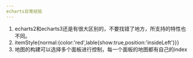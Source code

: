 ```yaml
---
echarts日常经验  
---
```

1. echarts2和echarts3还是有很大区别的，不要找错了地方，所支持的特性也不同。  
2. itemStyle{normal:{color:'red',lable{show:true,position:'insideLeft'}}}  
3. 地图的构建可以选择多个面板进行控制，每一个面板的地图都有自己的index  
